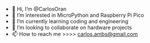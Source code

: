 - 👋 Hi, I’m @CarlosOran
- 👀 I’m interested in MicroPython and Raspberry Pi Pico
- 🌱 I’m currently learning coding and engineering
- 💞️ I’m looking to collaborate on hardware projects
- 📫 How to reach me >>>> carlos.ambs@gmail.com

<!---
CarlosOran/CarlosOran is a ✨ special ✨ repository because its `README.md` (this file) appears on your GitHub profile.
You can click the Preview link to take a look at your changes.
--->
